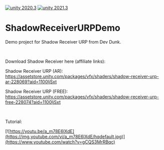 <a target="_blank" rel="noopener noreferrer" href="https://camo.githubusercontent.com/abcf7bd8842b8a54ef3b570e76c3b4478f481292d0b43ffc9c43104a39fd8196/68747470733a2f2f696d672e736869656c64732e696f2f62616467652f756e6974792d323032302e332d677265656e2e7376673f7374796c653d666c61742d737175617265"><img src="https://camo.githubusercontent.com/abcf7bd8842b8a54ef3b570e76c3b4478f481292d0b43ffc9c43104a39fd8196/68747470733a2f2f696d672e736869656c64732e696f2f62616467652f756e6974792d323032302e332d677265656e2e7376673f7374796c653d666c61742d737175617265" alt="unity 2020.3" data-canonical-src="https://img.shields.io/badge/unity-2020.3-green.svg?style=flat-square" style="max-width: 100%;"></a>
<a target="_blank" rel="noopener noreferrer" href="https://camo.githubusercontent.com/02d95570ab6a8f7d96171f63e38f763f6b994fc3548e225ff018795b136bf8ac/68747470733a2f2f696d672e736869656c64732e696f2f62616467652f756e6974792d323032312e332d677265656e2e7376673f7374796c653d666c61742d737175617265"><img src="https://camo.githubusercontent.com/02d95570ab6a8f7d96171f63e38f763f6b994fc3548e225ff018795b136bf8ac/68747470733a2f2f696d672e736869656c64732e696f2f62616467652f756e6974792d323032312e332d677265656e2e7376673f7374796c653d666c61742d737175617265" alt="unity 2021.3" data-canonical-src="https://img.shields.io/badge/unity-2021.3-green.svg?style=flat-square" style="max-width: 100%;"></a>

# ShadowReceiverURPDemo

Demo project for Shadow Receiver URP from Dev Dunk.

<br>

Download Shadow Receiver here (affiliate links):

Shadow Receiver URP (AR): https://assetstore.unity.com/packages/vfx/shaders/shadow-receiver-urp-ar-228069?aid=1100ljSxt

Shadow Receiver URP (FREE): https://assetstore.unity.com/packages/vfx/shaders/shadow-receiver-urp-free-228074?aid=1100ljSxt

<br>

Tutorial:

[![https://youtu.be/a_m78E6lXdE](https://img.youtube.com/vi/a_m78E6lXdE/hqdefault.jpg)](https://www.youtube.com/watch?v=gCQS3MrRBqc)
